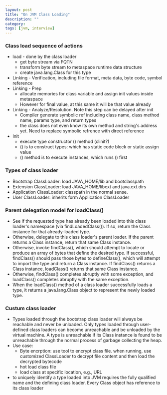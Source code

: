 ```yaml
---
layout: post
title: "On JVM Class Loading"
description: ""
category: 
tags: [jvm, interview]
---
```


### Class load sequence of actions

* load - done by the class loader
  * get byte stream via FQTN
  * transform byte stream to metaspace runtime data structure
  * create java.lang.Class for this type
* Linking - Verification, including file format, meta data, byte code, symbol reference
* Linking - Prep
  * allocate memories for class variable and assign init values inside metaspace
  * However for final value, at this same it will be that value already
* Linking - Analyze/Resolution. Note this step can be delayed after init
  * Compiler generate symbolic ref including class name, class method name, params type, and return types
  * the class does not even know its own method and string's address yet. Need to replace symbolic refrence with direct reference
* Init
  * execute type constructor () method (clinit?)
  * () is to construct types: which has static code block or static assign value
  * () method is to execute instances, which runs () first

### Types of class loader

* Bootstrap ClassLoader: load JAVA_HOME/lib and bootclasspath
* Extension ClassLoader: load JAVA_HOME/libext and java.ext.dirs
* Application ClassLoader: classpath in the normal sense.
* User ClassLoader: inherits form Application ClassLoader


### Parent delegation model for loadClass()

* See if the requested type has already been loaded into this class loader's namespace (via findLoadedClass()). If so, return the Class instance for that already-loaded type.
* Otherwise, delegate to this class loader's parent loader. If the parent returns a Class instance, return that same Class instance.
* Otherwise, invoke findClass(), which should attempt to locate or produce an array of bytes that define the desired type. If successful, findClass() should pass those bytes to defineClass(), which will attempt to import the type and return a Class instance. If findClass() returns a Class instance, loadClass() returns that same Class instance.
* Otherwise, findClass() completes abruptly with some exception, and loadClass() completes abruptly with the same exception.
* When the loadClass() method of a class loader successfully loads a type, it returns a java.lang.Class object to represent the newly loaded type.


### Custum class loader
* Types loaded through the bootstrap class loader will always be reachable and never be unloaded. Only types loaded through user-defined class loaders can become unreachable and be unloaded by the virtual machine. A type is unreachable if its Class instance is found to be unreachable through the normal process of garbage collecting the heap.  
* Use case:
  * Byte encrption: use tool to encrypt class file. when running, use customized ClassLoader to decrypt file content and then load the decrypted bytecode 
  * hot load class file
  * load class at specific location, e.g., URL
* to uniquely identify a type loaded into JVM requires the fully qualified name and the defining class loader. Every Class object has reference to its class loader

